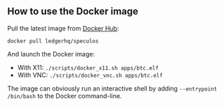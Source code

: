 ## How to use the Docker image

Pull the latest image from
[Docker Hub](https://hub.docker.com/r/ledgerhq/speculos):

```shell
docker pull ledgerhq/speculos
```

And launch the Docker image:

- With X11: `./scripts/docker_x11.sh apps/btc.elf`
- With VNC: `./scripts/docker_vnc.sh apps/btc.elf`

The image can obviously run an interactive shell by adding
`--entrypoint /bin/bash` to the Docker command-line.
